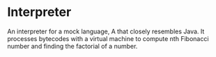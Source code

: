 # Interpreter

An interpreter for a mock language, A that closely resembles Java. It processes bytecodes with a virtual machine to compute nth Fibonacci number and finding the factorial of a number.
